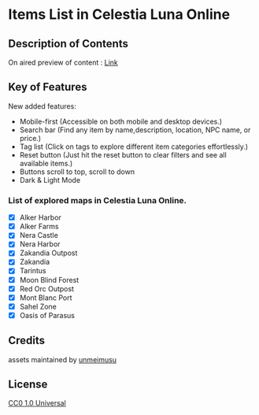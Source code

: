 # Items List in Celestia Luna Online
## Description of Contents
On aired preview of content : [Link](https://clotes.gitlab.io)

## Key of Features
New added features:
 - Mobile-first (Accessible on both mobile and desktop devices.)
 - Search bar (Find any item by name,description, location, NPC name, or price.)
 - Tag list (Click on tags to explore different item categories effortlessly.)
 - Reset button (Just hit the reset button to clear filters and see all available items.)
 - Buttons scroll to top, scroll to down
 - Dark & Light Mode

### List of explored maps in Celestia Luna Online.
- [x] Alker Harbor
- [x] Alker Farms
- [x] Nera Castle
- [x] Nera Harbor
- [x] Zakandia Outpost
- [x] Zakandia
- [x] Tarintus
- [x] Moon Blind Forest
- [x] Red Orc Outpost
- [x] Mont Blanc Port
- [x] Sahel Zone
- [x] Oasis of Parasus

## Credits
assets maintained by [unmeimusu](https://github.com/unmeimusu)

## License
[CC0 1.0 Universal](https://raw.githubusercontent.com/unmeimusu/items-clo/main/LICENSE)